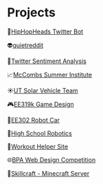 # Projects

:microphone:[HipHopHeads Twitter Bot](./projects/HipHopHeads.md)

:alien:[quietreddit](./projects/quietreddit.md)

:baby_chick:[Twitter Sentiment Analysis](./projects/SentimentAnalysis.md)

:chart_with_upwards_trend:[McCombs Summer Institute](./projects/McCombsSummer.md)

:sunny:[UT Solar Vehicle Team](./projects/SolarCar.md)

:video_game:[EE319k Game Design](./projects/EE319k.md)

:red_car:[EE302 Robot Car](./projects/EE302.md)

:triangular_ruler:[High School Robotics](./projects/Robotics.md)

:muscle:[Workout Helper Site](./projects/WorkoutHelper.md)

:globe_with_meridians:[BPA Web Design Competition](./projects/BPA.md)

:hammer:[Skillcraft - Minecraft Server](Skillcraft.md)
